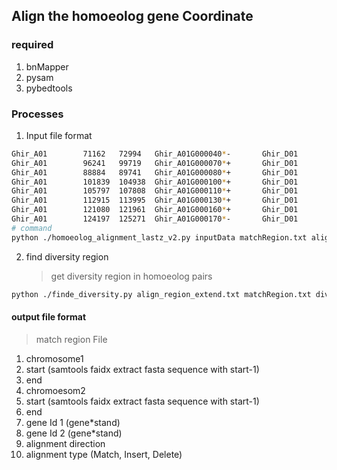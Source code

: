<!--
 * @Descripttion: 
 * @version: 
 * @Author: zpliu
 * @Date: 2021-07-04 10:19:51
 * @LastEditors: zpliu
 * @LastEditTime: 2021-07-06 16:02:51
 * @@param: 
-->
## Align the homoeolog gene Coordinate 

### required 
1. bnMapper 
2. pysam
3. pybedtools

### Processes

1. Input file format

```bash
Ghir_A01        71162   72994   Ghir_A01G000040*-       Ghir_D01        42201   43973   Ghir_D01G000060*+       codeRegion
Ghir_A01        96241   99719   Ghir_A01G000070*+       Ghir_D01        79012   82604   Ghir_D01G000110*+       codeRegion
Ghir_A01        88884   89741   Ghir_A01G000080*+       Ghir_D01        67888   68745   Ghir_D01G000100*+       codeRegion
Ghir_A01        101839  104938  Ghir_A01G000100*+       Ghir_D01        84695   87883   Ghir_D01G000120*+       codeRegion
Ghir_A01        105797  107808  Ghir_A01G000110*+       Ghir_D01        88728   90735   Ghir_D01G000130*+       codeRegion
Ghir_A01        112915  113995  Ghir_A01G000130*+       Ghir_D01        93835   97091   Ghir_D01G000150*+       codeRegion
Ghir_A01        121080  121961  Ghir_A01G000160*+       Ghir_D01        104104  104984  Ghir_D01G000170*+       codeRegion
Ghir_A01        124197  125271  Ghir_A01G000170*-       Ghir_D01        106623  107585  Ghir_D01G000180*-       codeRegion
# command 
python ./homoeolog_alignment_lastz_v2.py inputData matchRegion.txt align_region_extend.txt
```

2. find diversity region
   > get diversity region in homoeolog pairs
```bash
python ./finde_diversity.py align_region_extend.txt matchRegion.txt diversity.txt
```

#### output file format

> match region File

1. chromosome1
2. start    (samtools faidx extract fasta sequence with start-1)
3. end 
4. chromoesom2
5. start    (samtools faidx extract fasta sequence with start-1)
6. end
7. gene Id 1 (gene*stand)
8. gene Id 2 (gene*stand)
9. alignment direction
10. alignment type (Match, Insert, Delete)
